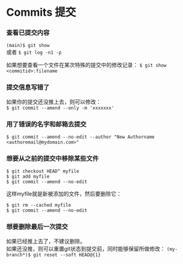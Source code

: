 # Commits 提交

### 查看已提交内容
`(main)$ git show`  
或者
`$ git log -n1 -p`

如果想要查看一个文件在某次特殊的提交中的修改记录：
`$ git show <commitid>:filename`

### 提交信息写错了
如果你的提交还没推上去，则可以修改：  
`$ git commit --amend --only -m 'xxxxxxx'`

### 用了错误的名字和邮箱去提交
`$ git commit --amend --no-edit --author "New Authorname <authoremail@mydomain.com>"`

### 想要从之前的提交中移除某些文件
```
$ git checkout HEAD^ myfile
$ git add myfile
$ git commit --amend --no-edit
```
这样myfile就是新被添加的文件，然后要删除它：  
```
$ git rm --cached myfile
$ git commit --amend --no-edit
```

### 想要删除最后一次提交
如果已经推上去了，不建议删除。  
如果还没推，则可以重置git状态到提交前，同时能够保留所做修改：
`(my-branch*)$ git reset --soft HEAD@{1}`  


